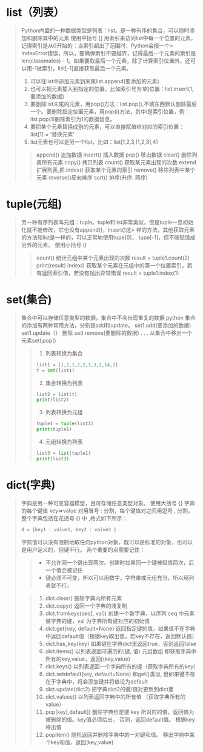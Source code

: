 # list（列表）

> Python内置的一种数据类型是列表：list。是一种有序的集合，可以随时添加和删除其中的元素
> 使用中括号 []
> 用索引来访问list中每一个位置的元素，记得索引是从0开始的：当索引超出了范围时，Python会报一个> IndexError错误，所以，要确保索引不要越界，记得最后一个元素的索引是len(classmates) - 1。如果要取最后一个元素，除了计算索引位置外，还可以用-1做索引，list[-1]直接获取最后一个元素。
> 1. 可以往list中追加元素到末尾list.append(要添加的元素) 
> 2. 也可以把元素插入到指定的位置，比如索引号为1的位置：list.insert(1,要添加的数据)
> 3. 要删除list末尾的元素，用pop()方法：list.pop(),不填东西默认删除最后一个。要删除指定位置元素，用pop(i)方法，其中i是索引位置，例：list.pop(1)删除索引为1的数据信息。
> 4. 要把某个元素替换成别的元素，可以直接赋值给对应的索引位置：list[1] = '替换元素'
> 5. list元素也可以是另一个list，比如：list[1,2,3,[1,2,3],4]
> > append() 追加数据
> > insert() 插入数据
> > pop()    移出数据
> > clear()  删除列表所有元素
> > copy()   拷贝列表
> > count()  获取某元素出现的次数
> > extend   扩展列表,把
> > index()  获取某个元素的索引
> > remove() 移除列表中某个元素
> > reverse()反向排序
> > sort()   排序(升序. 降序)


# tuple(元组)

> 另一种有序列表叫元组：tuple。tuple和list非常类似，但是tuple一旦初始化就不能修改，它也没有append()，insert()这> 样的方法，其他获取元素的方法和list是一样的，可以正常地使用tupe[0]， tupe[-1]，但不能赋值成另外的元素。
> 使用小括号 ()
> > count() 统计元组中某个元素出现的次数
> > result = tuple1.count(2)
> > print(result)
> > index() 获取某个元素在元组中的第一个位置索引，若有返回索引值，若没有抛出异常错误
> > result = tuple1.index(1)


# set(集合)

> 集合中可以存储任意类型的数据，集合中不会出现重复的数据
> python 集合的添加有两种常用方法，分别是add和update。  set1.add(要添加的数据)
> set1.update（）
> 删除 setl.remove(要删除的数据) . . . 从集合中移出一个元素setl.pop()
> > 1. 列表转换为集合
> > ```python
> > list1 = [1,2,1,2,2,1,3,2,14,2]
> > t = set(list1)
> > ```
> > 2. 集合转换为列表
> > ```python
> > list2 = list(t)
> > print(list2)
> > ```
> > 3. 列表转换为元组
> > ```python
> > tuple1 = tuple(list1)
> > print(tuple1)
> > ```
> > 4. 元组转换为列表
> > ```python
> > list3 = list(tuple1)
> > print(list3) 
> > ``` 
> >  

# dict(字典)
> 字典是另一种可变容器模型，且可存储任意类型对象。
> 使用大括号 {}
> 字典的每个键值 key=>value 对用冒号 : 分割，每个键值对之间用逗号 , 分割，整个字典包括在花括号 {} 中 ,格式如下所示：
> ```python
> d = {key1 : value1, key2 : value2 }
> ```
> 字典值可以没有限制地取任何python对象，既可以是标准的对象，也可以是用户定义的，但键不行。
> 两个重要的点需要记住：
> > - 不允许同一个键出现两次。创建时如果同一个键被赋值两次，后一个值会被记住
> > - 键必须不可变，所以可以用数字，字符串或元组充当，所以用列表就不行。
> 
> > 1. dict.clear()
> > 删除字典内所有元素
> > 2. dict.copy()
> > 返回一个字典的浅复制
> > 3. dict.fromkeys(seq[, val])
> > 创建一个新字典，以序列 seq 中元素做字典的键，val 为字典所有键对应的初始值
> > 4. dict.get(key, default=None)
> > 返回指定键的值，如果值不在字典中返回default值（根据key取出值，若key不存在，返回默认值）
> > 5. dict.has_key(key)
> > 如果键在字典dict里返回true，否则返回false
> > 6. dict.items()
> > 以列表返回可遍历的(键, 值) 元组数组    即获取字典中所有的key,value，返回[(key,value)
> > 7. dict.keys()
> > 以列表返回一个字典所有的键（获取字典所有的key）
> > 8. dict.setdefault(key, default=None)
> > 和get()类似, 但如果键不存在于字典中，将会添加键并将值设为default
> > 9. dict.update(dict2)
> > 把字典dict2的键/值对更新到dict里
> > 10. dict.values()
> > 以列表返回字典中的所有值 （获取字典所有的value）
> > 11. pop(key[,default])
> > 删除字典给定键 key 所对应的值，返回值为被删除的值。key值必须给出。 否则，返回default值。
> > 根据key移出值
> > 12. popitem()
> > 随机返回并删除字典中的一对键和值。 移出字典中某个key和值，返回(key,value)